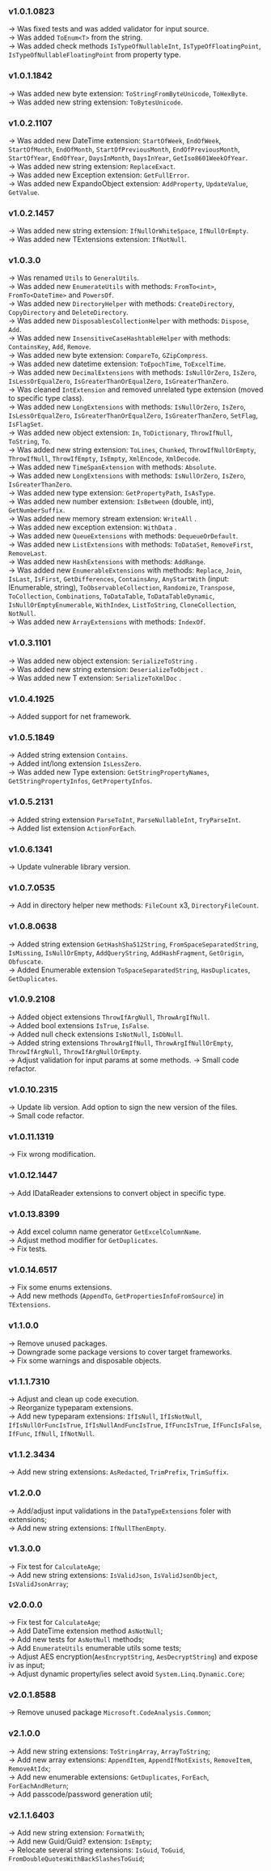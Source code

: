 ### **v1.0.1.0823** 
-> Was fixed tests and was added validator for input source.<br />
-> Was added `ToEnum<T>` from the string.<br />
-> Was added check methods `IsTypeOfNullableInt`, `IsTypeOfFloatingPoint`, `IsTypeOfNullableFloatingPoint` from  property type.

### **v1.0.1.1842** 
-> Was added new byte extension: `ToStringFromByteUnicode`, `ToHexByte`.<br />
-> Was added new string extension: `ToBytesUnicode`.

### **v1.0.2.1107** 
-> Was added new DateTime extension: `StartOfWeek`, `EndOfWeek`, `StartOfMonth`, `EndOfMonth`, `StartOfPreviousMonth`, `EndOfPreviousMonth`, `StartOfYear`, `EndOfYear`, `DaysInMonth`, `DaysInYear`, `GetIso8601WeekOfYear`.<br />
-> Was added new string extension: `ReplaceExact`.<br />
-> Was added new Exception extension: `GetFullError`.<br />
-> Was added new ExpandoObject extension: `AddProperty`, `UpdateValue`, `GetValue`.

### **v1.0.2.1457** 
-> Was added new string extension: `IfNullOrWhiteSpace`, `IfNullOrEmpty`.<br />
-> Was added new TExtensions extension: `IfNotNull`.

### **v1.0.3.0** 
-> Was renamed `Utils` to `GeneralUtils`.<br />
-> Was added new `EnumerateUtils` with methods: `FromTo<int>`, `FromTo<DateTime>` and `PowersOf`.<br />
-> Was added new `DirectoryHelper` with methods: `CreateDirectory`, `CopyDirectory` and `DeleteDirectory`.<br />
-> Was added new `DisposablesCollectionHelper` with methods: `Dispose`, `Add`.<br />
-> Was added new `InsensitiveCaseHashtableHelper` with methods: `ContainsKey`, `Add`, `Remove`.<br />
-> Was added new byte extension: `CompareTo`, `GZipCompress`.<br />
-> Was added new datetime extension: `ToEpochTime`, `ToExcelTime`.<br />
-> Was added new `DecimalExtensions` with methods: `IsNullOrZero`, `IsZero`, `IsLessOrEqualZero`, `IsGreaterThanOrEqualZero`, `IsGreaterThanZero`.<br />
-> Was cleaned `IntExtension` and removed unrelated type extension (moved to specific type class).<br />
-> Was added new `LongExtensions` with methods: `IsNullOrZero`, `IsZero`, `IsLessOrEqualZero`, `IsGreaterThanOrEqualZero`, `IsGreaterThanZero`, `SetFlag`, `IsFlagSet`.<br />
-> Was added new object extension: `In`, `ToDictionary`, `ThrowIfNull`, `ToString`, `To`.<br />
-> Was added new string extension: `ToLines`, `Chunked`, `ThrowIfNullOrEmpty`, `ThrowIfNull`, `ThrowIfEmpty`, `IsEmpty`, `XmlEncode`, `XmlDecode`.<br />
-> Was added new `TimeSpanExtension` with methods: `Absolute`.<br />
-> Was added new `LongExtensions` with methods: `IsNullOrZero`, `IsZero`, `IsGreaterThanZero`.<br />
-> Was added new type extension: `GetPropertyPath`, `IsAsType`.<br />
-> Was added new number extension: `IsBetween` (double, int), `GetNumberSuffix`.<br />
-> Was added new memory stream extension: `WriteAll` .<br />
-> Was added new exception extension: `WithData` .<br />
-> Was added new `QueueExtensions` with methods: `DequeueOrDefault`.<br />
-> Was added new `ListExtensions` with methods: `ToDataSet`, `RemoveFirst`, `RemoveLast`.<br />
-> Was added new `HashExtensions` with methods: `AddRange`.<br />
-> Was added new `EnumerableExtensions` with methods: `Replace`, `Join`, `IsLast`, `IsFirst`, `GetDifferences`, `ContainsAny`, `AnyStartWith` (input: IEnumerable<string>, string), `ToObservableCollection`, `Randomize`, `Transpose`, `ToCollection`, `Combinations`, `ToDataTable`, `ToDataTableDynamic`, `IsNullOrEmptyEnumerable`, `WithIndex`, `ListToString`, `CloneCollection`, `NotNull`.<br />
-> Was added new `ArrayExtensions` with methods: `IndexOf`.<br />

### **v1.0.3.1101** 
-> Was added new object extension: `SerializeToString` .<br />
-> Was added new string extension: `DeserializeToObject` .<br />
-> Was added new T extension: `SerializeToXmlDoc` .<br />

### **v1.0.4.1925** 
-> Added support for net framework.<br />

### **v1.0.5.1849** 
-> Added string extension `Contains`.<br />
-> Added int/long extension `IsLessZero`.<br />
-> Was added new Type extension: `GetStringPropertyNames`, `GetStringPropertyInfos`, `GetPropertyInfos`.<br />

### **v1.0.5.2131** 
-> Added string extension `ParseToInt`, `ParseNullableInt`, `TryParseInt`.<br />
-> Added list extension `ActionForEach`.<br />

### **v1.0.6.1341** 
-> Update vulnerable library version.<br />

### **v1.0.7.0535** 
-> Add in directory helper new methods: `FileCount` x3, `DirectoryFileCount`.<br />

### **v1.0.8.0638** 
-> Added string extension `GetHashSha512String`, `FromSpaceSeparatedString`, `IsMissing`, `IsNullOrEmpty`, `AddQueryString`, `AddHashFragment`, `GetOrigin`, `Obfuscate`.<br />
-> Added Enumerable extension `ToSpaceSeparatedString`, `HasDuplicates`, `GetDuplicates`.<br />

### **v1.0.9.2108** 
-> Added object extensions `ThrowIfArgNull`, `ThrowArgIfNull`.<br />
-> Added bool extensions `IsTrue`, `IsFalse`.<br />
-> Added null check extensions `IsNotNull`, `IsDbNull`.<br />
-> Added string extensions `ThrowArgIfNull`, `ThrowArgIfNullOrEmpty`, `ThrowIfArgNull`, `ThrowIfArgNullOrEmpty`.<br />
-> Adjust validation for input params at some methods.
-> Small code refactor.

### **v1.0.10.2315** 
-> Update lib version. Add option to sign the new version of the files.<br />
-> Small code refactor.

### **v1.0.11.1319** 
-> Fix wrong modification.<br />

### **v1.0.12.1447** 
-> Add IDataReader extensions to convert object in specific type.<br />

### **v1.0.13.8399** 
-> Add excel column name generator `GetExcelColumnName`.<br />
-> Adjust method modifier for `GetDuplicates`.<br />
-> Fix tests.

### **v1.0.14.6517** 
-> Fix some enums extensions.<br />
-> Add new methods (`AppendTo`, `GetPropertiesInfoFromSource`) in `TExtensions`.

### **v1.1.0.0** 
-> Remove unused packages.<br />
-> Downgrade some package versions to cover target frameworks.<br />
-> Fix some warnings and disposable objects.<br />

### **v1.1.1.7310** 
-> Adjust and clean up code execution.<br />
-> Reorganize typeparam extensions.<br />
-> Add new typeparam extensions: `IfIsNull`, `IfIsNotNull`, `IfIsNullOrFuncIsTrue`, `IfIsNullAndFuncIsTrue`, `IfFuncIsTrue`, `IfFuncIsFalse`, `IfFunc`, `IfNull`, `IfNotNull`.<br />

### **v1.1.2.3434** 
-> Add new string extensions: `AsRedacted`, `TrimPrefix`, `TrimSuffix`.<br />

### **v1.2.0.0** 
-> Add/adjust input validations in the `DataTypeExtensions` foler with extensions;<br />
-> Add new string extensions: `IfNullThenEmpty`.<br />

### **v1.3.0.0** 
-> Fix test for `CalculateAge`;<br />
-> Add new string extensions: `IsValidJson`, `IsValidJsonObject`, `IsValidJsonArray`;<br />

### **v2.0.0.0** 
-> Fix test for `CalculateAge`;<br />
-> Add DateTime extension method `AsNotNull`;<br />
-> Add new tests for `AsNotNull` methods;<br />
-> Add `EnumerateUtils` enumerable utils some tests;<br />
-> Adjust AES encryption(`AesEncryptString`, `AesDecryptString`) and expose iv as input;<br />
-> Adjust dynamic property/ies select avoid `System.Linq.Dynamic.Core`;<br />

### **v2.0.1.8588** 
-> Remove unused package `Microsoft.CodeAnalysis.Common`;<br />

### **v2.1.0.0** 
-> Add new string extensions: `ToStringArray`, `ArrayToString`;<br />
-> Add new array extensions: `AppendItem`, `AppendIfNotExists`, `RemoveItem`, `RemoveAtIdx`;<br />
-> Add new enumerable extensions: `GetDuplicates`, `ForEach`, `ForEachAndReturn`;<br />
-> Add passcode/password generation util;<br />

### **v2.1.1.6403** 
-> Add new string extension: `FormatWith`;<br />
-> Add new Guid/Guid? extension: `IsEmpty`;<br />
-> Relocate several string extensions: `IsGuid`, `ToGuid`, `FromDoubleQuotesWithBackSlashesToGuid`;<br />
